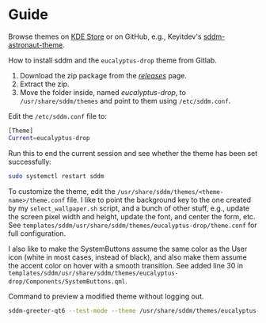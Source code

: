 # Guide

Browse themes on [KDE Store](https://store.kde.org/browse?cat=101&ord=rating) or on
GitHub, e.g., Keyitdev's
[sddm-astronaut-theme](https://github.com/Keyitdev/sddm-astronaut-theme).

How to install sddm and the `eucalyptus-drop` theme from Gitlab.

1. Download the zip package from the
   [_releases_](https://gitlab.com/Matt.Jolly/sddm-eucalyptus-drop/-/releases) page.
2. Extract the zip.
3. Move the folder inside, named _eucalyptus-drop_, to `/usr/share/sddm/themes` and
   point to them using `/etc/sddm.conf`.

Edit the `/etc/sddm.conf` file to:

```bash
[Theme]
Current=eucalyptus-drop
```

Run this to end the current session and see whether the theme has been set successfully:

```bash
sudo systemctl restart sddm
```

To customize the theme, edit the `/usr/share/sddm/themes/<theme-name>/theme.conf` file.
I like to point the background key to the one created by my `select_wallpaper.sh`
script, and a bunch of other stuff, e.g., update the screen pixel width and height,
update the font, and center the form, etc. See
`templates/sddm/usr/share/sddm/themes/eucalyptus-drop/theme.conf` for full
configuration.

I also like to make the SystemButtons assume the same color as the User icon (white in
most cases, instead of black), and also make them assume the accent color on hover with
a smooth transition. See added line 30 in
`templates/sddm/usr/share/sddm/themes/eucalyptus-drop/Components/SystemButtons.qml`.

Command to preview a modified theme without logging out.

```bash
sddm-greeter-qt6 --test-mode --theme /usr/share/sddm/themes/eucalyptus-drop
```
